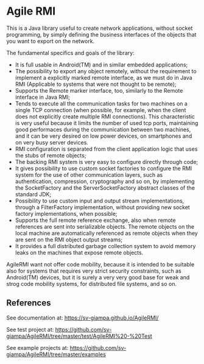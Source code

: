 # Agile RMI
This is a Java library useful to create network applications, without socket programming, by
simply defining the business interfaces of the objects that you want to export on the network.

The fundamental specifics and goals of the library:
- It is full usable in Android(TM) and in similar embedded applications;
- The possibility to export any object remotely, without the requirement to implement a explicitly marked remote interface, as we must do in Java RMI (Applicable to systems that were not thought to be remote);
- Supports the Remote marker interface, too, similarly to the Remote interface in Java RMI;
- Tends to execute all the communication tasks for two machines on a single TCP connection (when possible, for example, when the client does not explicitly create multiple RMI connections). This characteristic is very useful because it limits the number of used tcp ports, maintaining good performaces during the communication between two machines, and it can be very desired on low power devices, on smartphones and on very busy server devices.
- RMI configuration is separated from the client application logic that uses the stubs of remote objects;
- The backing RMI system is very easy to configure directly through code;
- It gives possibility to use custom socket factories to configure the RMI system for the use of other communication layers, such as authentication, compression, cryptography and so on, by implementing the SocketFactory and  the ServerSocketFactory abstract classes of the standard JDK;
- Possibility to use custom input and output stream implementations, through a FilterFactory implementation, without providing new socket factory implementations, when possible;
- Supports the full remote reference exchange, also when remote references are sent into serializable objects. The remote objects on the local machine are automatically referenced as remote objects when they are sent on the RMI object output streams;
- It provides a full distributed garbage collection system to avoid memory leaks on the machines that expose remote objects.

AgileRMI want not offer code mobility, because it is intended to be suitable also for systems that requires very strict security constraints, such as Android(TM) devices, but it is surely a very very good base for weak and strog code mobility systems, for distributed file systems, and so on.

## References
See documentation at: https://sv-giampa.github.io/AgileRMI/

See test project at: https://github.com/sv-giampa/AgileRMI/tree/master/test/AgileRMI%20-%20Test

See example projects at: https://github.com/sv-giampa/AgileRMI/tree/master/examples
